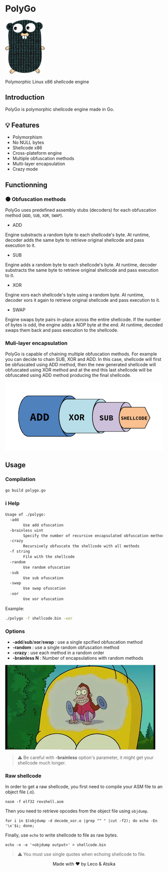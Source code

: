 # PolyGo

<img src="images/gopher.png" width="25%">

Polymorphic Linux x86 shellcode engine

## Introduction

PolyGo is polymorphic shellcode engine made in Go.

## 💡 Features 

* Polymorphism
* No NULL bytes
* Shellcode x86
* Cross-plateform engine
* Multiple obfuscation methods
* Multi-layer encapsulation
* Crazy mode

## Functionning

### 🌑 Obfuscation methods

PolyGo uses predefined assembly stubs (decoders) for each obfuscation method (`ADD`, `SUB`, `XOR`, `SWAP`).

* ADD

Engine substracts a random byte to each shellcode's byte. At runtime, decoder adds the same byte to retrieve original shellcode and pass execution to it.

* SUB

Engine adds a random byte to each shellcode's byte. At runtime, decoder substracts the same byte to retrieve original shellcode and pass execution to it.

* XOR

Engine xors each shellcode's byte using a random byte. At runtime, decoder xors it again to retrieve original shellcode and pass execution to it.

* SWAP

Engine swaps byte pairs in-place across the entire shellcode. If the number of bytes is odd, the engine adds a NOP byte at the end. At runtime, decoded swaps them back and pass execution to the shellcode.

### Muli-layer encapsulation

PolyGo is capable of chaining multiple obfuscation methods. For example you can decide to chain SUB, XOR and ADD. In this case, shellcode will first be obfuscated using ADD method, then the new generated shellcode will obfuscated using XOR method and at the end this last shellcode will be obfuscated using ADD method producing the final shellcode.

<img src="images/encapsulation.png">

## Usage

### Compilation

```
go build polygo.go
```

### ℹ️ Help

```Bash
Usage of ./polygo:
  -add
        Use add ofuscation
  -brainless uint
        Specify the number of recursive encapsulated obfuscation methods (default: 5)
  -crazy
        Recursively obfuscate the shellcode with all methods
  -f string
        File with the shellcode
  -random
        Use random ofuscation
  -sub
        Use sub ofuscation
  -swap
        Use swap ofuscation
  -xor
        Use xor ofuscation
```

Example:

```Bash
./polygo -f shellcode.bin -xor
```

### Options

* **-add**/**sub**/**xor**/**swap** : use a single spcified obfuscation method
* **-random** : use a single random obfuscation method
* **-crazy** : use each method in a random order
* **-brainless N** : Number of encapsulations with random methods

<img src="images/brainless.gif">

> ⚠️ Be careful with **-brainless** option's parameter, it might get your shellcode much longer.

### Raw shellcode

In order to get a raw shellcode, you first need to compile your ASM file to an object file (.o).

```
nasm -f elf32 revshell.asm
```

Then you need to retrieve opcodes from the object file using `objdump`.

```
for i in $(objdump -d decode_xor.o |grep "^ " |cut -f2); do echo -En '\x'$i; done;
```

Finally, use `echo` to write shellcode to file as raw bytes.

```
echo -n -e '<objdump output>' > shellcode.bin
```

> ⚠️ You must use single quotes when echoing shellcode to file.

<p align="center">
      Made with ♥ by Leco & Atsika
</p>
